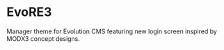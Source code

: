 # EvoRE3
Manager theme for Evolution CMS featuring new login screen inspired by MODX3 concept designs.
